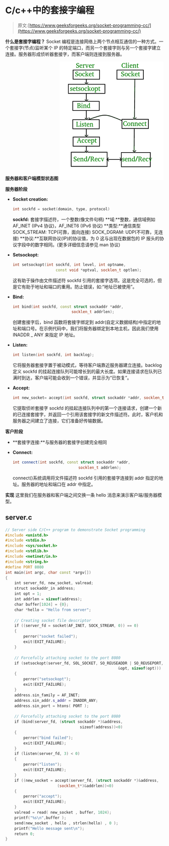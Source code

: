 # C/c++中的套接字编程

> 原文:[https://www.geeksforgeeks.org/socket-programming-cc/](https://www.geeksforgeeks.org/socket-programming-cc/)

**什么是套接字编程？**
Socket 编程是连接网络上两个节点相互通信的一种方式。一个套接字(节点)监听某个 IP 的特定端口，而另一个套接字则与另一个套接字建立连接。服务器形成侦听器套接字，而客户端则连接到服务器。

**服务器和客户端模型状态图**
[![Socket Programming in C-C++](img/f043e4369ffb7cdd1cc7514439ddf840.png)](http://media.geeksforgeeks.org/wp-content/uploads/Socket-Programming-in-C-C-.jpg)

**服务器阶段**

*   **Socket creation:**

    ```cpp
    int sockfd = socket(domain, type, protocol)
    ```

    **sockfd:** 套接字描述符，一个整数(像文件句柄)
    **域:**整数，通信域例如 AF_INET (IPv4 协议)，AF_INET6 (IPv6 协议)
    **类型:**通信类型
    SOCK_STREAM: TCP(可靠，面向连接)
    SOCK_DGRAM: UDP(不可靠，无连接)
    **协议:**互联网协议(IP)的协议值，为 0 这与出现在数据包的 IP 报头的协议字段中的数字相同。(更多详细信息请参见 man 协议)

*   **Setsockopt:**

    ```cpp
    int setsockopt(int sockfd, int level, int optname,  
                       const void *optval, socklen_t optlen);
    ```

    这有助于操作由文件描述符 sockfd 引用的套接字选项。这是完全可选的，但是它有助于地址和端口的重用。防止错误，如:“地址已被使用”。

*   **Bind:**

    ```cpp
    int bind(int sockfd, const struct sockaddr *addr, 
                              socklen_t addrlen);
    ```

    创建套接字后，bind 函数将套接字绑定到 addr(自定义数据结构)中指定的地址和端口号。在示例代码中，我们将服务器绑定到本地主机，因此我们使用 INADDR _ ANY 来指定 IP 地址。

*   **Listen:**

    ```cpp
    int listen(int sockfd, int backlog);
    ```

    它将服务器套接字置于被动模式，等待客户端靠近服务器建立连接。backlog 定义 sockfd 的挂起连接队列可能增长到的最大长度。如果连接请求在队列已满时到达，客户端可能会收到一个错误，并显示为“已恢复”。

*   **Accept:**

    ```cpp
    int new_socket= accept(int sockfd, struct sockaddr *addr, socklen_t *addrlen);
    ```

    它提取侦听套接字 sockfd 的挂起连接队列中的第一个连接请求，创建一个新的已连接套接字，并返回一个引用该套接字的新文件描述符。此时，客户机和服务器之间建立了连接，它们准备好传输数据。

**客户阶段**

*   **套接字连接:**与服务器的套接字创建完全相同
*   **Connect:**

    ```cpp
    int connect(int sockfd, const struct sockaddr *addr,  
                                 socklen_t addrlen);
    ```

    connect()系统调用将文件描述符 sockfd 引用的套接字连接到 addr 指定的地址。服务器的地址和端口在 addr 中指定。

**实现**
这里我们在服务器和客户端之间交换一条 hello 消息来演示客户端/服务器模型。

## server.c

```cpp
// Server side C/C++ program to demonstrate Socket programming
#include <unistd.h>
#include <stdio.h>
#include <sys/socket.h>
#include <stdlib.h>
#include <netinet/in.h>
#include <string.h>
#define PORT 8080
int main(int argc, char const *argv[])
{
    int server_fd, new_socket, valread;
    struct sockaddr_in address;
    int opt = 1;
    int addrlen = sizeof(address);
    char buffer[1024] = {0};
    char *hello = "Hello from server";

    // Creating socket file descriptor
    if ((server_fd = socket(AF_INET, SOCK_STREAM, 0)) == 0)
    {
        perror("socket failed");
        exit(EXIT_FAILURE);
    }

    // Forcefully attaching socket to the port 8080
    if (setsockopt(server_fd, SOL_SOCKET, SO_REUSEADDR | SO_REUSEPORT,
                                                  &opt, sizeof(opt)))
    {
        perror("setsockopt");
        exit(EXIT_FAILURE);
    }
    address.sin_family = AF_INET;
    address.sin_addr.s_addr = INADDR_ANY;
    address.sin_port = htons( PORT );

    // Forcefully attaching socket to the port 8080
    if (bind(server_fd, (struct sockaddr *)&address, 
                                 sizeof(address))<0)
    {
        perror("bind failed");
        exit(EXIT_FAILURE);
    }
    if (listen(server_fd, 3) < 0)
    {
        perror("listen");
        exit(EXIT_FAILURE);
    }
    if ((new_socket = accept(server_fd, (struct sockaddr *)&address, 
                       (socklen_t*)&addrlen))<0)
    {
        perror("accept");
        exit(EXIT_FAILURE);
    }
    valread = read( new_socket , buffer, 1024);
    printf("%s\n",buffer );
    send(new_socket , hello , strlen(hello) , 0 );
    printf("Hello message sent\n");
    return 0;
}
```